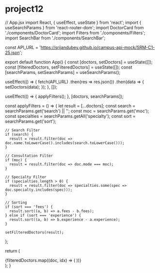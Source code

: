 # project12
// App.jsx
import React, { useEffect, useState } from 'react';
import { useSearchParams } from 'react-router-dom';
import DoctorCard from './components/DoctorCard';
import Filters from './components/Filters';
import SearchBar from './components/SearchBar';

const API_URL = 'https://srijandubey.github.io/campus-api-mock/SRM-C1-25.json';

export default function App() {
  const [doctors, setDoctors] = useState([]);
  const [filteredDoctors, setFilteredDoctors] = useState([]);
  const [searchParams, setSearchParams] = useSearchParams();

  useEffect(() => {
    fetch(API_URL)
      .then(res => res.json())
      .then(data => {
        setDoctors(data);
      });
  }, []);

  useEffect(() => {
    applyFilters();
  }, [doctors, searchParams]);

  const applyFilters = () => {
    let result = [...doctors];
    const search = searchParams.get('search') || '';
    const moc = searchParams.get('moc');
    const specialties = searchParams.getAll('specialty');
    const sort = searchParams.get('sort');

    // Search Filter
    if (search) {
      result = result.filter(doc => doc.name.toLowerCase().includes(search.toLowerCase()));
    }

    // Consultation Filter
    if (moc) {
      result = result.filter(doc => doc.mode === moc);
    }

    // Specialty Filter
    if (specialties.length > 0) {
      result = result.filter(doc => specialties.some(spec => doc.specialty.includes(spec)));
    }

    // Sorting
    if (sort === 'fees') {
      result.sort((a, b) => a.fees - b.fees);
    } else if (sort === 'experience') {
      result.sort((a, b) => b.experience - a.experience);
    }

    setFilteredDoctors(result);
  };

  return (
    <div className="p-4">
      <SearchBar searchParams={searchParams} setSearchParams={setSearchParams} />
      <div className="flex">
        <Filters searchParams={searchParams} setSearchParams={setSearchParams} />
        <div className="flex-1 grid gap-4">
          {filteredDoctors.map((doc, idx) => (
            <DoctorCard key={idx} doctor={doc} />
          ))}
        </div>
      </div>
    </div>
  );
}
